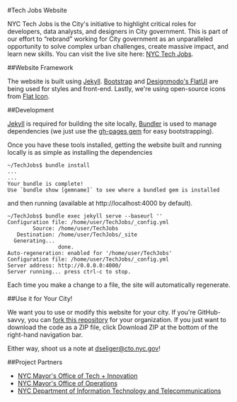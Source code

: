 #Tech Jobs Website

NYC Tech Jobs is the City's initiative to highlight critical roles for developers, data analysts, and designers in City government. This is part of our effort to “rebrand” working for City government as an unparalleled opportunity to solve complex urban challenges, create massive impact, and learn new skills. You can visit the live site here: [NYC Tech Jobs](http://www.nyc.gov/techjobs).

##Website Framework

The website is built using [Jekyll](http://jekyllrb.com/). [Bootstrap](http://www.getbootstrap.com) and [Designmodo's FlatUI](http://designmodo.github.io/Flat-UI/) are being used for styles and front-end. Lastly, we're using open-source icons from [Flat Icon](http://www.flaticon.com).

##Development

[Jekyll](http://jekyllrb.com/) is required for building the site locally, [Bundler](http://bundler.io/) is used to manage dependencies (we just use the [gh-pages gem](https://github.com/github/pages-gem) for easy bootstrapping).

Once you have these tools installed, getting the website built and running locally is as simple as installing the dependencies

    ~/TechJobs$ bundle install
    ...
    ...
    Your bundle is complete!
    Use `bundle show [gemname]` to see where a bundled gem is installed

and then running (available at http://localhost:4000 by default).

    ~/TechJobs$ bundle exec jekyll serve --baseurl ''
    Configuration file: /home/user/TechJobs/_config.yml
            Source: /home/user/TechJobs
       Destination: /home/user/TechJobs/_site
      Generating...
                    done.
    Auto-regeneration: enabled for '/home/user/TechJobs'
    Configuration file: /home/user/TechJobs/_config.yml
    Server address: http://0.0.0.0:4000/
    Server running... press ctrl-c to stop.

Each time you make a change to a file, the site will automatically regenerate.

##Use it for Your City!

We want you to use or modify this website for your city. If you're GitHub-savvy, you can [fork this repository](https://help.github.com/articles/fork-a-repo/) for your organization. If you just want to download the code as a ZIP file, click Download ZIP at the bottom of the right-hand navigation bar.

Either way, shoot us a note at dseliger@cto.nyc.gov!

##Project Partners

* [NYC Mayor's Office of Tech + Innovation](http://www.nyc.gov/forward)
* [NYC Mayor's Office of Operations](http://www.nyc.gov/operations)
* [NYC Department of Information Technology and Telecommunications](http://www.nyc.gov/doitt)

